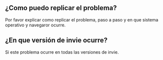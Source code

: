 ## ¿Como puedo replicar el problema?
Por favor explicar como replicar el problema, paso a paso y en que sistema operativo y navegaror ocurre.
## ¿En que versión de invie ocurre?
Si este problema ocurre en todas las versiones de invie.
